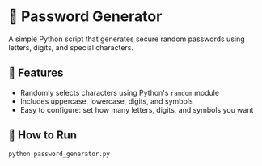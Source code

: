 # 🔐 Password Generator

A simple Python script that generates secure random passwords using letters, digits, and special characters.

## 📌 Features
- Randomly selects characters using Python's `random` module
- Includes uppercase, lowercase, digits, and symbols
- Easy to configure: set how many letters, digits, and symbols you want

## 🚀 How to Run

```bash
python password_generator.py
